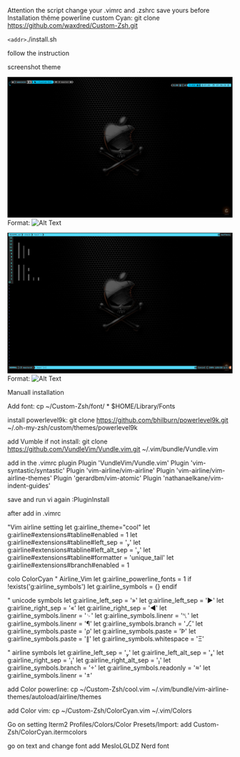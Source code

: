 
Attention the script change your .vimrc and .zshrc save yours before 
Installation thême powerline custom Cyan:
git clone https://github.com/waxdred/Custom-Zsh.git

`<addr>`./install.sh

follow the instruction

screenshot theme

![GitHub Logo](/logo/powerlineShell.png)
Format: ![Alt Text](url)

![GitHub Logo](/logo/powerlineVim.png)
Format: ![Alt Text](url)

Manuall installation

Add font:
cp ~/Custom-Zsh/font/ * $HOME/Library/Fonts

install powerlevel9k:
git clone https://github.com/bhilburn/powerlevel9k.git ~/.oh-my-zsh/custom/themes/powerlevel9k

add Vumble if not install:
git clone https://github.com/VundleVim/Vundle.vim.git ~/.vim/bundle/Vundle.vim

add in the .vimrc plugin
Plugin 'VundleVim/Vundle.vim'
Plugin 'vim-syntastic/syntastic'
Plugin 'vim-airline/vim-airline'
Plugin 'vim-airline/vim-airline-themes'
Plugin 'gerardbm/vim-atomic'
Plugin 'nathanaelkane/vim-indent-guides'

save and run vi again 
:PluginInstall

after add in .vimrc

"Vim airline setting
let g:airline_theme="cool"
let g:airline#extensions#tabline#enabled = 1
let g:airline#extensions#tabline#left_sep = ''
let g:airline#extensions#tabline#left_alt_sep = ''
let g:airline#extensions#tabline#formatter = 'unique_tail'
let g:airline#extensions#branch#enabled = 1

colo ColorCyan
" Airline_Vim
let g:airline_powerline_fonts = 1
if !exists('g:airline_symbols')
    let g:airline_symbols = {}
endif

" unicode symbols
let g:airline_left_sep = '»'
let g:airline_left_sep = '▶'
let g:airline_right_sep = '«'
let g:airline_right_sep = '◀'
let g:airline_symbols.linenr = '␊'
let g:airline_symbols.linenr = '␤'
let g:airline_symbols.linenr = '¶'
let g:airline_symbols.branch = '⎇'
let g:airline_symbols.paste = 'ρ'
let g:airline_symbols.paste = 'Þ'
let g:airline_symbols.paste = '∥'
let g:airline_symbols.whitespace = 'Ξ'

" airline symbols
let g:airline_left_sep = ''
let g:airline_left_alt_sep = ''
let g:airline_right_sep = ''
let g:airline_right_alt_sep = ''
let g:airline_symbols.branch = ''
let g:airline_symbols.readonly = ''
let g:airline_symbols.linenr = ''

add Color powerline:
cp ~/Custom-Zsh/cool.vim ~/.vim/bundle/vim-airline-themes/autoload/airline/themes

add Color vim:
cp ~/Custom-Zsh/ColorCyan.vim ~/.vim/Colors

Go on setting Iterm2 Profiles/Colors/Color Presets/Import:
add Custom-Zsh/ColorCyan.itermcolors

go on text and change font
add MesloLGLDZ Nerd font


